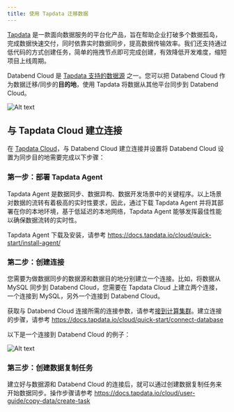 ```yaml
---
title: 使用 Tapdata 迁移数据
---
```


[Tapdata](https://tapdata.net) 是一款面向数据服务的平台化产品，旨在帮助企业打破多个数据孤岛，完成数据快速交付，同时依靠实时数据同步，提高数据传输效率。我们还支持通过低代码的方式创建任务，简单的拖拽节点即可完成创建，有效降低开发难度，缩短项目上线周期。

Databend Cloud 是 [Tapdata 支持的数据源](https://docs.tapdata.io/cloud/introduction/supported-databases#beta-%E6%95%B0%E6%8D%AE%E6%BA%90) 之一。您可以把 Databend Cloud 作为数据迁移/同步的**目的地**，使用 Tapdata 将数据从其他平台同步到 Databend Cloud。

![Alt text](@site/static/img/documents_cn/getting-started/tapdata-databend.png)

## 与 Tapdata Cloud 建立连接

在 [Tapdata Cloud](https://tapdata.net/tapdata-cloud.html)，与 Databend Cloud 建立连接并设置将 Databend Cloud 设置为同步目的地需要完成以下步骤：

### 第一步：部署 Tapdata Agent

Tapdata Agent 是数据同步、数据异构、数据开发场景中的关键程序。以上场景对数据的流转有着极高的实时性要求，因此，通过下载 Tapdata Agent 并将其部署在你的本地环境，基于低延迟的本地网络，Tapdata Agent 能够发挥最佳性能以确保数据流转的实时性。

Tapdata Agent 下载及安装，请参考 https://docs.tapdata.io/cloud/quick-start/install-agent/


### 第二步：创建连接

您需要为做数据同步的数据源和数据目的地分别建立一个连接。比如，将数据从 MySQL 同步到 Databend Cloud，您需要在 Tapdata Cloud 上建立两个连接，一个连接到 MySQL，另外一个连接到 Databend Cloud。

获取与 Databend Cloud 连接所需的连接参数，请参考[接到计算集群](../02-using-databend-cloud/00-warehouses.md#连接到计算集群-connecting)。建立连接的步骤，请参考 https://docs.tapdata.io/cloud/quick-start/connect-database

以下是一个连接到 Databend Cloud 的例子：

![Alt text](@site/static/img/documents_cn/getting-started/tapdata-connect.png)


### 第三步：创建数据复制任务

建立好与数据源和 Databend Cloud 的连接后，就可以通过创建数据复制任务来开始数据同步。操作步骤请参考 https://docs.tapdata.io/cloud/user-guide/copy-data/create-task